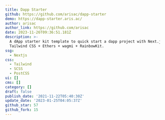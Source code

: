 ```yaml
---
title: Dapp Starter
github: https://github.com/arisac/dapp-starter
demo: https://dapp-starter.aris.ac/
author: arisac
author_link: https://github.com/arisac
date: 2023-11-26T09:36:51.181Z
description: >-
  A dApp starter kit template to quick start a dapp project with Next.js +
  Tailwind CSS + Ethers + wagmi + RainbowKit.
ssg:
  - Nextjs
css:
  - Tailwind
  - SCSS
  - PostCSS
ui: []
cms: []
category: []
draft: false
publish_date: '2021-11-22T05:40:30Z'
update_date: '2023-01-25T04:05:37Z'
github_star: 57
github_fork: 15
---
```

